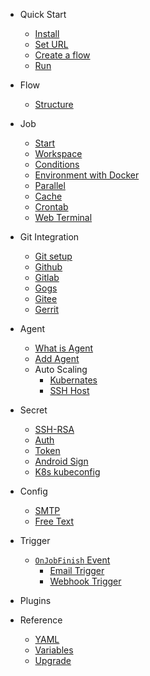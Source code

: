 
* Quick Start
  * [Install](en/start/index.md#Install)
  * [Set URL](en/start/index.md#set-server-url)
  * [Create a flow](en/start/index.md#create-a-flow)
  * [Run](en/start/index.md#run)

* Flow
  * [Structure](en/flow/structure.md#flow-structure)

* Job
  * [Start](en/job/start.md)
  * [Workspace](en/job/workspace.md)
  * [Conditions](en/job/condition.md)
  * [Environment with Docker](en/job/docker.md)
  * [Parallel](en/job/parallel.md)
  * [Cache](en/job/cache.md)
  * [Crontab](en/job/schedule.md)
  * [Web Terminal](en/job/web_terminal.md)

* Git Integration
  * [Git setup](en/git/index.md)
  * [Github](en/git/github.md)
  * [Gitlab](en/git/gitlab.md)
  * [Gogs](en/git/gogs.md)
  * [Gitee](en/git/gitee.md)
  * [Gerrit](en/git/gerrit.md)

* Agent
  * [What is Agent](en/agents/index.md)
  * [Add Agent](en/agents/manual.md)
  * Auto Scaling
    * [Kubernates](en/agents/k8s_host.md)
    * [SSH Host](en/agents/ssh_host.md)

* Secret
  * [SSH-RSA](en/secret/ssh-rsa.md)
  * [Auth](en/secret/auth.md)
  * [Token](en/secret/token.md)
  * [Android Sign](en/secret/android_sign.md)
  * [K8s kubeconfig](en/secret/kubeconfig.md)


* Config
  * [SMTP](en/config/smtp.md)
  * [Free Text](en/config/freetext.md)

* Trigger
  * [`OnJobFinish` Event](en/trigger/on_job_finish.md)
    - [Email Trigger](en/trigger/on_job_finish.md#send-email)
    - [Webhook Trigger](en/trigger/on_job_finish.md#send-http-request)

* Plugins

* Reference
  * [YAML](en/yml/reference_v1.md)
  * [Variables](en/agents/vars.md)
  * [Upgrade](en/upgrade/index.md)